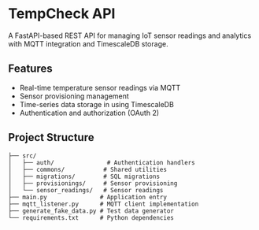 # TempCheck API

A FastAPI-based REST API for managing IoT sensor readings and analytics with MQTT integration and TimescaleDB storage.

## Features

- Real-time temperature sensor readings via MQTT
- Sensor provisioning management
- Time-series data storage in using TimescaleDB
- Authentication and authorization (OAuth 2)

## Project Structure

```
├── src/
│   ├── auth/               # Authentication handlers
│   ├── commons/           # Shared utilities
│   ├── migrations/        # SQL migrations
│   ├── provisionings/     # Sensor provisioning
│   └── sensor_readings/   # Sensor readings
├── main.py               # Application entry
├── mqtt_listener.py      # MQTT client implementation
├── generate_fake_data.py # Test data generator
└── requirements.txt      # Python dependencies
```